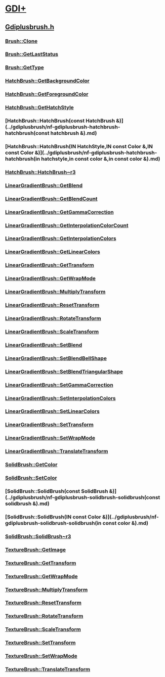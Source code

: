 # [GDI+](../_gdiplus/index.md)
## [Gdiplusbrush.h](index.md)
### [Brush::Clone](../gdiplusbrush/nf-gdiplusbrush-brush-clone.md)
### [Brush::GetLastStatus](../gdiplusbrush/nf-gdiplusbrush-brush-getlaststatus.md)
### [Brush::GetType](../gdiplusbrush/nf-gdiplusbrush-brush-gettype.md)
### [HatchBrush::GetBackgroundColor](../gdiplusbrush/nf-gdiplusbrush-hatchbrush-getbackgroundcolor.md)
### [HatchBrush::GetForegroundColor](../gdiplusbrush/nf-gdiplusbrush-hatchbrush-getforegroundcolor.md)
### [HatchBrush::GetHatchStyle](../gdiplusbrush/nf-gdiplusbrush-hatchbrush-gethatchstyle.md)
### [HatchBrush::HatchBrush(const HatchBrush &)](../gdiplusbrush/nf-gdiplusbrush-hatchbrush-hatchbrush(const hatchbrush &).md)
### [HatchBrush::HatchBrush(IN HatchStyle,IN const Color &,IN const Color &)](../gdiplusbrush/nf-gdiplusbrush-hatchbrush-hatchbrush(in hatchstyle,in const color &,in const color &).md)
### [HatchBrush::HatchBrush~r3](../gdiplusbrush/nf-gdiplusbrush-hatchbrush-hatchbrush~r3.md)
### [LinearGradientBrush::GetBlend](../gdiplusbrush/nf-gdiplusbrush-lineargradientbrush-getblend.md)
### [LinearGradientBrush::GetBlendCount](../gdiplusbrush/nf-gdiplusbrush-lineargradientbrush-getblendcount.md)
### [LinearGradientBrush::GetGammaCorrection](../gdiplusbrush/nf-gdiplusbrush-lineargradientbrush-getgammacorrection.md)
### [LinearGradientBrush::GetInterpolationColorCount](../gdiplusbrush/nf-gdiplusbrush-lineargradientbrush-getinterpolationcolorcount.md)
### [LinearGradientBrush::GetInterpolationColors](../gdiplusbrush/nf-gdiplusbrush-lineargradientbrush-getinterpolationcolors.md)
### [LinearGradientBrush::GetLinearColors](../gdiplusbrush/nf-gdiplusbrush-lineargradientbrush-getlinearcolors.md)
### [LinearGradientBrush::GetTransform](../gdiplusbrush/nf-gdiplusbrush-lineargradientbrush-gettransform.md)
### [LinearGradientBrush::GetWrapMode](../gdiplusbrush/nf-gdiplusbrush-lineargradientbrush-getwrapmode.md)
### [LinearGradientBrush::MultiplyTransform](../gdiplusbrush/nf-gdiplusbrush-lineargradientbrush-multiplytransform.md)
### [LinearGradientBrush::ResetTransform](../gdiplusbrush/nf-gdiplusbrush-lineargradientbrush-resettransform.md)
### [LinearGradientBrush::RotateTransform](../gdiplusbrush/nf-gdiplusbrush-lineargradientbrush-rotatetransform.md)
### [LinearGradientBrush::ScaleTransform](../gdiplusbrush/nf-gdiplusbrush-lineargradientbrush-scaletransform.md)
### [LinearGradientBrush::SetBlend](../gdiplusbrush/nf-gdiplusbrush-lineargradientbrush-setblend.md)
### [LinearGradientBrush::SetBlendBellShape](../gdiplusbrush/nf-gdiplusbrush-lineargradientbrush-setblendbellshape.md)
### [LinearGradientBrush::SetBlendTriangularShape](../gdiplusbrush/nf-gdiplusbrush-lineargradientbrush-setblendtriangularshape.md)
### [LinearGradientBrush::SetGammaCorrection](../gdiplusbrush/nf-gdiplusbrush-lineargradientbrush-setgammacorrection.md)
### [LinearGradientBrush::SetInterpolationColors](../gdiplusbrush/nf-gdiplusbrush-lineargradientbrush-setinterpolationcolors.md)
### [LinearGradientBrush::SetLinearColors](../gdiplusbrush/nf-gdiplusbrush-lineargradientbrush-setlinearcolors.md)
### [LinearGradientBrush::SetTransform](../gdiplusbrush/nf-gdiplusbrush-lineargradientbrush-settransform.md)
### [LinearGradientBrush::SetWrapMode](../gdiplusbrush/nf-gdiplusbrush-lineargradientbrush-setwrapmode.md)
### [LinearGradientBrush::TranslateTransform](../gdiplusbrush/nf-gdiplusbrush-lineargradientbrush-translatetransform.md)
### [SolidBrush::GetColor](../gdiplusbrush/nf-gdiplusbrush-solidbrush-getcolor.md)
### [SolidBrush::SetColor](../gdiplusbrush/nf-gdiplusbrush-solidbrush-setcolor.md)
### [SolidBrush::SolidBrush(const SolidBrush &)](../gdiplusbrush/nf-gdiplusbrush-solidbrush-solidbrush(const solidbrush &).md)
### [SolidBrush::SolidBrush(IN const Color &)](../gdiplusbrush/nf-gdiplusbrush-solidbrush-solidbrush(in const color &).md)
### [SolidBrush::SolidBrush~r3](../gdiplusbrush/nf-gdiplusbrush-solidbrush-solidbrush~r3.md)
### [TextureBrush::GetImage](../gdiplusbrush/nf-gdiplusbrush-texturebrush-getimage.md)
### [TextureBrush::GetTransform](../gdiplusbrush/nf-gdiplusbrush-texturebrush-gettransform.md)
### [TextureBrush::GetWrapMode](../gdiplusbrush/nf-gdiplusbrush-texturebrush-getwrapmode.md)
### [TextureBrush::MultiplyTransform](../gdiplusbrush/nf-gdiplusbrush-texturebrush-multiplytransform.md)
### [TextureBrush::ResetTransform](../gdiplusbrush/nf-gdiplusbrush-texturebrush-resettransform.md)
### [TextureBrush::RotateTransform](../gdiplusbrush/nf-gdiplusbrush-texturebrush-rotatetransform.md)
### [TextureBrush::ScaleTransform](../gdiplusbrush/nf-gdiplusbrush-texturebrush-scaletransform.md)
### [TextureBrush::SetTransform](../gdiplusbrush/nf-gdiplusbrush-texturebrush-settransform.md)
### [TextureBrush::SetWrapMode](../gdiplusbrush/nf-gdiplusbrush-texturebrush-setwrapmode.md)
### [TextureBrush::TranslateTransform](../gdiplusbrush/nf-gdiplusbrush-texturebrush-translatetransform.md)
